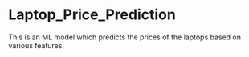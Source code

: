 # Laptop_Price_Prediction
This is an ML model which predicts the prices of the laptops based on various features.
